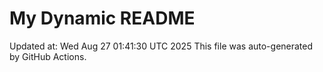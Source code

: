 # My Dynamic README
Updated at: Wed Aug 27 01:41:30 UTC 2025
This file was auto-generated by GitHub Actions.
